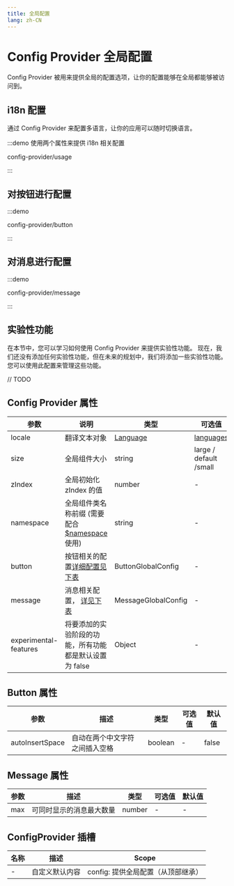 ```yaml
---
title: 全局配置
lang: zh-CN
---
```


# Config Provider 全局配置

Config Provider 被用来提供全局的配置选项，让你的配置能够在全局都能够被访问到。

## i18n 配置

通过 Config Provider 来配置多语言，让你的应用可以随时切换语言。

:::demo 使用两个属性来提供 i18n 相关配置

config-provider/usage

:::

## 对按钮进行配置

:::demo

config-provider/button

:::

## 对消息进行配置

:::demo

config-provider/message

:::

## 实验性功能

在本节中，您可以学习如何使用 Config Provider 来提供实验性功能。 现在，我们还没有添加任何实验性功能，但在未来的规划中，我们将添加一些实验性功能。 您可以使用此配置来管理这些功能。

// TODO

## Config Provider 属性

| 参数                  | 说明                                                                                                                                                 | 类型                                                                                         | 可选值                                                                               | 默认值                                                                                        |
| --------------------- | ---------------------------------------------------------------------------------------------------------------------------------------------------- | -------------------------------------------------------------------------------------------- | ------------------------------------------------------------------------------------ | --------------------------------------------------------------------------------------------- |
| locale                | 翻译文本对象                                                                                                                                         | [Language](https://git.bgy.com.cn/pt00057/cs-element-plus/blob/dev/packages/locale/index.ts) | [languages](https://git.bgy.com.cn/pt00057/cs-element-plus/tree/dev/packages/locale) | [English](https://git.bgy.com.cn/pt00057/cs-element-plus/blob/dev/packages/locale/lang/en.ts) |
| size                  | 全局组件大小                                                                                                                                         | string                                                                                       | large / default /small                                                               | default                                                                                       |
| zIndex                | 全局初始化 zIndex 的值                                                                                                                               | number                                                                                       | -                                                                                    | -                                                                                             |
| namespace             | 全局组件类名称前缀 (需要配合 [$namespace](https://git.bgy.com.cn/pt00057/cs-element-plus/blob/dev/packages/theme-chalk/src/mixins/config.scss) 使用) | string                                                                                       | -                                                                                    | el                                                                                            |
| button                | 按钮相关的配置[详细配置见下表](#button-attributes)                                                                                                   | ButtonGlobalConfig                                                                           | -                                                                                    | 详见下表                                                                                      |
| message               | 消息相关配置， [详见下表](#message-attributes)                                                                                                       | MessageGlobalConfig                                                                          | -                                                                                    | 详见下表                                                                                      |
| experimental-features | 将要添加的实验阶段的功能，所有功能都是默认设置为 false                                                                                               | Object                                                                                       | -                                                                                    | -                                                                                             |

## Button 属性

| 参数            | 描述                           | 类型    | 可选值 | 默认值 |
| --------------- | ------------------------------ | ------- | ------ | ------ |
| autoInsertSpace | 自动在两个中文字符之间插入空格 | boolean | -      | false  |

## Message 属性

| 参数 | 描述                     | 类型   | 可选值 | 默认值 |
| ---- | ------------------------ | ------ | ------ | ------ |
| max  | 可同时显示的消息最大数量 | number | -      | -      |

## ConfigProvider 插槽

| 名称 | 描述           | Scope                              |
| ---- | -------------- | ---------------------------------- |
| -    | 自定义默认内容 | config: 提供全局配置（从顶部继承） |
